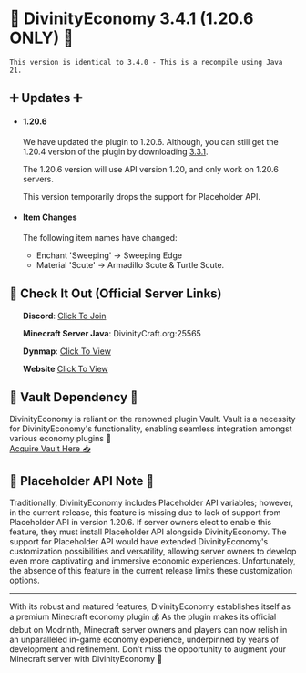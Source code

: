 <h1>🚀 DivinityEconomy 3.4.1 (1.20.6 ONLY) 🚀</h1>
<code>This version is identical to 3.4.0 - This is a recompile using Java 21.</code>
<h2>➕ Updates ➕</h2>
<ul>
<li>
    <h4>1.20.6</h4>
    <p>We have updated the plugin to 1.20.6. Although, you can still get the 1.20.4 version of the plugin by downloading <a href="[https://www.spigotmc.org/resources/vault.34315/](https://modrinth.com/plugin/divinity-economy/version/3.3.1)" target="_blank" rel="noopener noreferrer">3.3.1</a>.</p>
    <p>The 1.20.6 version will use API version 1.20, and only work on 1.20.6 servers.</p>
    <p>This version temporarily drops the support for Placeholder API.</p>
</li>

<li>
    <h4>Item Changes</h4>
    <p>The following item names have changed:</p>
    <ul>
        <li>Enchant 'Sweeping' -> Sweeping Edge</li>
        <li>Material 'Scute' -> Armadillo Scute & Turtle Scute.</li>
    </ul>
</li>
</ul>
<h2>🚀 Check It Out (Official Server Links)</h2>
<ul>
    <p><strong>Discord</strong>: <a href="https://discord.com/invite/K7DY6UD" target="_blank" rel="noopener noreferrer">Click To Join</a></p>
    <p><strong>Minecraft Server Java</strong>: DivinityCraft.org:25565</p>
    <p><strong>Dynmap</strong>: <a href="http://Play.DivinityCraft.org:25566" target="_blank" rel="noopener noreferrer">Click To View</a></p>
    <p><strong>Website</strong> <a href="http://DivinityCraft.org" target="_blank" rel="noopener noreferrer">Click To View</a></p>
</ul>
<h2>💾 Vault Dependency 💾</h2>
<p>DivinityEconomy is reliant on the renowned plugin Vault. Vault is a necessity for DivinityEconomy's functionality, enabling seamless integration amongst various economy plugins 🔁<br><a href="https://www.spigotmc.org/resources/vault.34315/" target="_blank" rel="noopener noreferrer">Acquire Vault Here 📥</a></p>
<h2>🔌 Placeholder API Note 🔌</h2>
<p>Traditionally, DivinityEconomy includes Placeholder API variables; however, in the current release, this feature is missing due to lack of support from Placeholder API in version 1.20.6. If server owners elect to enable this feature, they must install Placeholder API alongside DivinityEconomy. The support for Placeholder API would have extended DivinityEconomy's customization possibilities and versatility, allowing server owners to develop even more captivating and immersive economic experiences. Unfortunately, the absence of this feature in the current release limits these customization options.</p>
<hr>
<p>With its robust and matured features, DivinityEconomy establishes itself as a premium Minecraft economy plugin 💰 As the plugin makes its official debut on Modrinth, Minecraft server owners and players can now relish in an unparalleled in-game economy experience, underpinned by years of development and refinement. Don't miss the opportunity to augment your Minecraft server with DivinityEconomy 🎉</p>